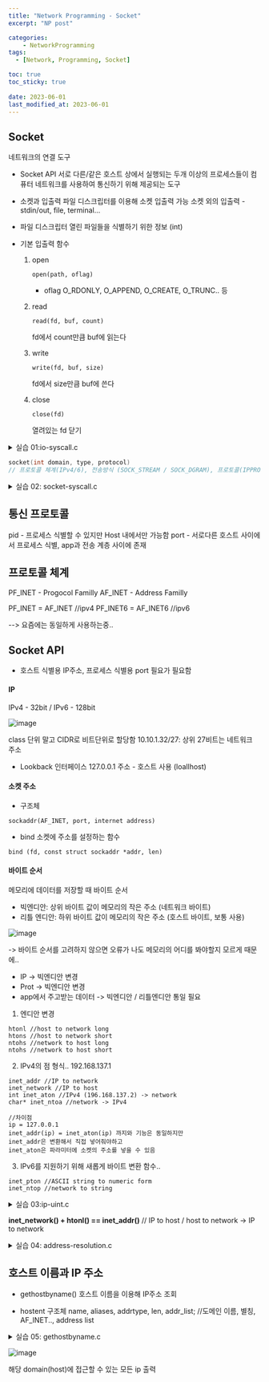 ```yaml
---
title: "Network Programming - Socket"
excerpt: "NP post"

categories:
    - NetworkProgramming
tags:
  - [Network, Programming, Socket]

toc: true
toc_sticky: true
 
date: 2023-06-01
last_modified_at: 2023-06-01
---
```


## Socket
네트워크의 연결 도구
- Socket API
    서로 다른/같은 호스트 상에서 실행되는 두개 이상의 프로세스들이 컴퓨터 네트워크를 사용하여 통신하기 위해 제공되는 도구

- 소켓과 입출력
    파일 디스크립터를 이용해 소켓 입출력 가능
    소켓 외의 입출력 - stdin/out, file, terminal...

- 파일 디스크립터
    열린 파일들을 식별하기 위한 정보 (int)

- 기본 입출력 함수
    1. open
        ```
        open(path, oflag)
        ```
        - oflag
            O_RDONLY, O_APPEND, O_CREATE, O_TRUNC.. 등

    2. read
        ```
        read(fd, buf, count)
        ```
        fd에서 count만큼 buf에 읽는다

    3. write
        ```
        write(fd, buf, size)
        ```
        fd에서 size만큼 buf에 쓴다

    4. close
        ```
        close(fd)
        ```
        열려있는 fd 닫기

<details>
<summary>실습 01:io-syscall.c</summary>
<div markdowm="1">  

<div class="colorscripter-code" style="color:#010101;font-family:Consolas, 'Liberation Mono', Menlo, Courier, monospace !important; position:relative !important;overflow:auto"><table class="colorscripter-code-table" style="margin:0;padding:0;border:none;background-color:#fafafa;border-radius:4px;" cellspacing="0" cellpadding="0"><tr><td style="padding:6px;border-right:2px solid #e5e5e5"><div style="margin:0;padding:0;word-break:normal;text-align:right;color:#666;font-family:Consolas, 'Liberation Mono', Menlo, Courier, monospace !important;line-height:130%"><div style="line-height:130%">1</div><div style="line-height:130%">2</div><div style="line-height:130%">3</div><div style="line-height:130%">4</div><div style="line-height:130%">5</div><div style="line-height:130%">6</div><div style="line-height:130%">7</div><div style="line-height:130%">8</div><div style="line-height:130%">9</div><div style="line-height:130%">10</div><div style="line-height:130%">11</div><div style="line-height:130%">12</div><div style="line-height:130%">13</div><div style="line-height:130%">14</div><div style="line-height:130%">15</div><div style="line-height:130%">16</div><div style="line-height:130%">17</div><div style="line-height:130%">18</div><div style="line-height:130%">19</div><div style="line-height:130%">20</div><div style="line-height:130%">21</div><div style="line-height:130%">22</div><div style="line-height:130%">23</div><div style="line-height:130%">24</div><div style="line-height:130%">25</div><div style="line-height:130%">26</div><div style="line-height:130%">27</div><div style="line-height:130%">28</div><div style="line-height:130%">29</div><div style="line-height:130%">30</div><div style="line-height:130%">31</div><div style="line-height:130%">32</div><div style="line-height:130%">33</div><div style="line-height:130%">34</div><div style="line-height:130%">35</div><div style="line-height:130%">36</div><div style="line-height:130%">37</div><div style="line-height:130%">38</div><div style="line-height:130%">39</div><div style="line-height:130%">40</div><div style="line-height:130%">41</div><div style="line-height:130%">42</div><div style="line-height:130%">43</div><div style="line-height:130%">44</div><div style="line-height:130%">45</div><div style="line-height:130%">46</div></div></td><td style="padding:6px 0;text-align:left"><div style="margin:0;padding:0;color:#010101;font-family:Consolas, 'Liberation Mono', Menlo, Courier, monospace !important;line-height:130%"><div style="padding:0 6px; white-space:pre; line-height:130%"><span style="color:#0086b3">#include</span>&nbsp;<span style="color:#ff3399"></span><span style="color:#a71d5d">&lt;</span>stdio.h<span style="color:#ff3399"></span><span style="color:#a71d5d">&gt;</span></div><div style="padding:0 6px; white-space:pre; line-height:130%"><span style="color:#0086b3">#include</span>&nbsp;<span style="color:#ff3399"></span><span style="color:#a71d5d">&lt;</span>fcntl.h<span style="color:#ff3399"></span><span style="color:#a71d5d">&gt;</span></div><div style="padding:0 6px; white-space:pre; line-height:130%"><span style="color:#999999">//#include&nbsp;&lt;stdlib.h&gt;</span></div><div style="padding:0 6px; white-space:pre; line-height:130%">&nbsp;</div><div style="padding:0 6px; white-space:pre; line-height:130%"><span style="color:#066de2">int</span>&nbsp;main(<span style="color:#066de2">int</span>&nbsp;argc,&nbsp;<span style="color:#066de2">char</span><span style="color:#a71d5d">*</span><span style="color:#ff3399"></span><span style="color:#a71d5d">*</span>&nbsp;argv)&nbsp;{</div><div style="padding:0 6px; white-space:pre; line-height:130%">&nbsp;&nbsp;&nbsp;&nbsp;<span style="color:#066de2">int</span>&nbsp;fD,&nbsp;writeLen,&nbsp;readLen;</div><div style="padding:0 6px; white-space:pre; line-height:130%">&nbsp;&nbsp;&nbsp;&nbsp;<span style="color:#066de2">char</span>&nbsp;rBuff[BUFSIZ];</div><div style="padding:0 6px; white-space:pre; line-height:130%">&nbsp;&nbsp;&nbsp;&nbsp;<span style="color:#a71d5d">if</span>(argc&nbsp;<span style="color:#ff3399"></span><span style="color:#a71d5d">!</span><span style="color:#ff3399"></span><span style="color:#a71d5d">=</span>&nbsp;<span style="color:#0099cc">2</span>)&nbsp;{</div><div style="padding:0 6px; white-space:pre; line-height:130%">&nbsp;&nbsp;&nbsp;&nbsp;&nbsp;&nbsp;&nbsp;&nbsp;fprintf(stderr,&nbsp;<span style="color:#63a35c">"Usage:&nbsp;%s&nbsp;[Filename]&nbsp;\n&nbsp;"</span>,argv[<span style="color:#0099cc">0</span>]);</div><div style="padding:0 6px; white-space:pre; line-height:130%">&nbsp;&nbsp;&nbsp;&nbsp;&nbsp;&nbsp;&nbsp;&nbsp;<span style="color:#a71d5d">return</span>&nbsp;<span style="color:#0099cc">0</span>;</div><div style="padding:0 6px; white-space:pre; line-height:130%">&nbsp;&nbsp;&nbsp;&nbsp;}</div><div style="padding:0 6px; white-space:pre; line-height:130%">&nbsp;&nbsp;&nbsp;&nbsp;</div><div style="padding:0 6px; white-space:pre; line-height:130%">&nbsp;&nbsp;&nbsp;&nbsp;<span style="color:#999999">//fd=0:&nbsp;stdin</span></div><div style="padding:0 6px; white-space:pre; line-height:130%">&nbsp;&nbsp;&nbsp;&nbsp;readLen&nbsp;<span style="color:#ff3399"></span><span style="color:#a71d5d">=</span>&nbsp;read(<span style="color:#0099cc">0</span>,&nbsp;rBuff,&nbsp;BUFSIZ<span style="color:#ff3399"></span><span style="color:#a71d5d">-</span><span style="color:#0099cc">1</span>);</div><div style="padding:0 6px; white-space:pre; line-height:130%">&nbsp;&nbsp;&nbsp;&nbsp;<span style="color:#999999">//readLen&nbsp;리턴값&nbsp;-&gt;&nbsp;읽은&nbsp;만큼의&nbsp;사이즈</span></div><div style="padding:0 6px; white-space:pre; line-height:130%">&nbsp;&nbsp;&nbsp;&nbsp;<span style="color:#a71d5d">if</span>(readLen&nbsp;<span style="color:#ff3399"></span><span style="color:#a71d5d">=</span><span style="color:#ff3399"></span><span style="color:#a71d5d">=</span>&nbsp;<span style="color:#ff3399"></span><span style="color:#a71d5d">-</span><span style="color:#0099cc">1</span>)</div><div style="padding:0 6px; white-space:pre; line-height:130%">&nbsp;&nbsp;&nbsp;&nbsp;{</div><div style="padding:0 6px; white-space:pre; line-height:130%">&nbsp;&nbsp;&nbsp;&nbsp;&nbsp;&nbsp;&nbsp;&nbsp;fprintf(stderr,&nbsp;<span style="color:#63a35c">"Read&nbsp;Error&nbsp;\n"</span>);</div><div style="padding:0 6px; white-space:pre; line-height:130%">&nbsp;&nbsp;&nbsp;&nbsp;&nbsp;&nbsp;&nbsp;&nbsp;<span style="color:#a71d5d">return</span>&nbsp;<span style="color:#0099cc">0</span>;</div><div style="padding:0 6px; white-space:pre; line-height:130%">&nbsp;&nbsp;&nbsp;&nbsp;}</div><div style="padding:0 6px; white-space:pre; line-height:130%">&nbsp;</div><div style="padding:0 6px; white-space:pre; line-height:130%">&nbsp;&nbsp;&nbsp;&nbsp;<span style="color:#066de2">printf</span>(<span style="color:#63a35c">"Total&nbsp;reading&nbsp;data:&nbsp;%d\n"</span>,&nbsp;readLen);</div><div style="padding:0 6px; white-space:pre; line-height:130%">&nbsp;</div><div style="padding:0 6px; white-space:pre; line-height:130%">&nbsp;&nbsp;&nbsp;&nbsp;<span style="color:#999999">//개행&nbsp;추가</span></div><div style="padding:0 6px; white-space:pre; line-height:130%">&nbsp;&nbsp;&nbsp;&nbsp;rBuff[readLen]&nbsp;<span style="color:#ff3399"></span><span style="color:#a71d5d">=</span>&nbsp;<span style="color:#63a35c">'\0'</span>;&nbsp;&nbsp;&nbsp;&nbsp;&nbsp;&nbsp;&nbsp;&nbsp;</div><div style="padding:0 6px; white-space:pre; line-height:130%">&nbsp;</div><div style="padding:0 6px; white-space:pre; line-height:130%">&nbsp;&nbsp;&nbsp;&nbsp;<span style="color:#999999">//해당&nbsp;파일을&nbsp;read,&nbsp;right&nbsp;권한으로&nbsp;열고&nbsp;/&nbsp;없으면&nbsp;새&nbsp;파일&nbsp;생성&nbsp;/&nbsp;있으면&nbsp;초기화&nbsp;후&nbsp;다시&nbsp;쓰기</span></div><div style="padding:0 6px; white-space:pre; line-height:130%">&nbsp;&nbsp;&nbsp;&nbsp;fD&nbsp;<span style="color:#ff3399"></span><span style="color:#a71d5d">=</span>&nbsp;open(argv[<span style="color:#0099cc">1</span>],O_WRONLY<span style="color:#ff3399"></span><span style="color:#a71d5d">|</span>O_CREAT<span style="color:#ff3399"></span><span style="color:#a71d5d">|</span>O_TRUNC);</div><div style="padding:0 6px; white-space:pre; line-height:130%">&nbsp;&nbsp;&nbsp;&nbsp;<span style="color:#a71d5d">if</span>(fD&nbsp;<span style="color:#ff3399"></span><span style="color:#a71d5d">=</span><span style="color:#ff3399"></span><span style="color:#a71d5d">=</span>&nbsp;<span style="color:#ff3399"></span><span style="color:#a71d5d">-</span><span style="color:#0099cc">1</span>)</div><div style="padding:0 6px; white-space:pre; line-height:130%">&nbsp;&nbsp;&nbsp;&nbsp;{</div><div style="padding:0 6px; white-space:pre; line-height:130%">&nbsp;&nbsp;&nbsp;&nbsp;&nbsp;&nbsp;&nbsp;&nbsp;fprintf(stderr,&nbsp;<span style="color:#63a35c">"Open&nbsp;Error&nbsp;\n"</span>);</div><div style="padding:0 6px; white-space:pre; line-height:130%">&nbsp;&nbsp;&nbsp;&nbsp;&nbsp;&nbsp;&nbsp;&nbsp;<span style="color:#a71d5d">return</span>&nbsp;<span style="color:#0099cc">0</span>;</div><div style="padding:0 6px; white-space:pre; line-height:130%">&nbsp;&nbsp;&nbsp;&nbsp;}</div><div style="padding:0 6px; white-space:pre; line-height:130%">&nbsp;</div><div style="padding:0 6px; white-space:pre; line-height:130%">&nbsp;&nbsp;&nbsp;&nbsp;<span style="color:#999999">//null&nbsp;포함&nbsp;+1</span></div><div style="padding:0 6px; white-space:pre; line-height:130%">&nbsp;&nbsp;&nbsp;&nbsp;writeLen&nbsp;<span style="color:#ff3399"></span><span style="color:#a71d5d">=</span>&nbsp;write(fD,&nbsp;rBuff,&nbsp;readLen<span style="color:#ff3399"></span><span style="color:#a71d5d">+</span><span style="color:#0099cc">1</span>);</div><div style="padding:0 6px; white-space:pre; line-height:130%">&nbsp;&nbsp;&nbsp;&nbsp;<span style="color:#a71d5d">if</span>(writeLen&nbsp;<span style="color:#ff3399"></span><span style="color:#a71d5d">=</span><span style="color:#ff3399"></span><span style="color:#a71d5d">=</span>&nbsp;<span style="color:#ff3399"></span><span style="color:#a71d5d">-</span><span style="color:#0099cc">1</span>)</div><div style="padding:0 6px; white-space:pre; line-height:130%">&nbsp;&nbsp;&nbsp;&nbsp;{</div><div style="padding:0 6px; white-space:pre; line-height:130%">&nbsp;&nbsp;&nbsp;&nbsp;&nbsp;&nbsp;&nbsp;&nbsp;fprintf(stderr,&nbsp;<span style="color:#63a35c">"Write&nbsp;Error&nbsp;\n"</span>);</div><div style="padding:0 6px; white-space:pre; line-height:130%">&nbsp;&nbsp;&nbsp;&nbsp;&nbsp;&nbsp;&nbsp;&nbsp;<span style="color:#a71d5d">return</span>&nbsp;<span style="color:#0099cc">0</span>;</div><div style="padding:0 6px; white-space:pre; line-height:130%">&nbsp;&nbsp;&nbsp;&nbsp;}</div><div style="padding:0 6px; white-space:pre; line-height:130%">&nbsp;&nbsp;&nbsp;&nbsp;<span style="color:#066de2">printf</span>(<span style="color:#63a35c">"Total&nbsp;writing&nbsp;data:&nbsp;%d\n"</span>,&nbsp;readLen);&nbsp;&nbsp;&nbsp;&nbsp;</div><div style="padding:0 6px; white-space:pre; line-height:130%">&nbsp;</div><div style="padding:0 6px; white-space:pre; line-height:130%">&nbsp;&nbsp;&nbsp;&nbsp;close(fD);</div><div style="padding:0 6px; white-space:pre; line-height:130%">&nbsp;&nbsp;&nbsp;&nbsp;<span style="color:#a71d5d">return</span>&nbsp;<span style="color:#0099cc">0</span>;</div><div style="padding:0 6px; white-space:pre; line-height:130%">}</div></div><div style="text-align:right;margin-top:-13px;margin-right:5px;font-size:9px;font-style:italic"><a href="http://colorscripter.com/info#e" target="_blank" style="color:#e5e5e5text-decoration:none">Colored by Color Scripter</a></div></td><td style="vertical-align:bottom;padding:0 2px 4px 0"><a href="http://colorscripter.com/info#e" target="_blank" style="text-decoration:none;color:white"><span style="font-size:9px;word-break:normal;background-color:#e5e5e5;color:white;border-radius:10px;padding:1px">cs</span></a></td></tr></table></div>

</div>
</details>  


``` c
socket(int domain, type, protocol)
// 프로토콜 체계(IPv4/6), 전송방식 (SOCK_STREAM / SOCK_DGRAM), 프로토콜(IPPROTO_TCP/UDP)
```

<details>
<summary>실습 02: socket-syscall.c</summary>
<div markdowm="1">

```c
#include <sys/socket.h>
#include <stdio.h>
#include <fcntl.h>

int main()
{
	int sD1, fD1, sD2, fD2;

	//IPv4, TCP
	sD1 = socket(PF_INET, SOCK_STREAM, 0);
	fD1 = open("test",O_RDONLY);
	sD2 = socket(PF_INET, SOCK_STREAM, 0);
	fD2 = open("test",O_RDONLY);
	
	printf("sD1:%d, fD1:%d, sD2:%d, fD2:%d \n",sD1, fD1, sD2, fD2);
	
	close(sD1);
	close(fD1);
	close(sD2);
	close(fD1);
	
	return 0;
}

```
</div>
</details>



## 통신 프로토콜
pid - 프로세스 식별할 수 있지만 Host 내에서만 가능함
port - 서로다른 호스트 사이에서 프로세스 식별, app과 전송 계층 사이에 존재

## 프로토콜 체계
PF_INET - Progocol Familly
AF_INET - Address Familly

PF_INET = AF_INET //ipv4
PF_INET6 = AF_INET6 //ipv6

--> 요즘에는 동일하게 사용하는중..

## Socket API

- 호스트 식별용 IP주소, 프로세스 식별용 port 필요가 필요함
#### IP
IPv4 - 32bit / IPv6 - 128bit

![image](https://github.com/ssoxong/ssoxong.github.io/assets/112956015/49d1ddf6-fb68-4261-9bdf-7d9fff67a6cf)

class 단위 말고 CIDR로 비트단위로 할당함
10.10.1.32/27: 상위 27비트는 네트워크 주소

- Lookback 인터페이스
    127.0.0.1 주소 - 호스트 사용 (loallhost)

#### 소켓 주소
- 구조체
```
sockaddr(AF_INET, port, internet address)
```

- bind
소켓에 주소를 설정하는 함수
```
bind (fd, const struct sockaddr *addr, len)
```

#### 바이트 순서
메모리에 데이터를 저장할 때 바이트 순서
- 빅엔디안: 상위 바이트 값이 메모리의 작은 주소 (네트워크 바이트)
- 리틀 엔디안: 하위 바이트 값이 메모리의 작은 주소 (호스트 바이트, 보통 사용)

![image](https://github.com/ssoxong/ssoxong.github.io/assets/112956015/8adf0b89-0c31-4518-a7e3-8e333c9bf3ef)  

-> 바이트 순서를 고려하지 않으면 오류가 나도 메모리의 어디를 봐야할지 모르게 때문에..

- IP -> 빅엔디안 변경
- Prot -> 빅엔디안 변경
- app에서 주고받는 데이터 -> 빅엔디안 / 리틀엔디안 통일 필요

1. 엔디안 변경

```
htonl //host to network long
htons //host to network short
ntohs //network to host long
ntohs //network to host short
```

2. IPv4의 점 형식.. 192.168.137.1
```
inet_addr //IP to network
inet_network //IP to host
int inet_aton //IPv4 (196.168.137.2) -> network
char* inet_ntoa //network -> IPv4

//차이점
ip = 127.0.0.1
inet_addr(ip) = inet_aton(ip) 까지와 기능은 동일하지만
inet_addr은 변환해서 직접 넣어줘야하고
inet_aton은 파라미터에 소켓의 주소를 넣을 수 있음
```

3. IPv6를 지원하기 위해 새롭게 바이트 변환 함수..
```
inet_pton //ASCII string to numeric form
inet_ntop //network to string
```
<details>
<summary>실습 03:ip-uint.c</summary>
<div markdowm="1">

```c
#include <netinet/in.h>
#include <stdio.h>
#include <arpa/inet.h>

int main(int argc, char** argv)
{
	uint32_t ipInInt;
	uint32_t ipInInt2;
	
	char *ipInStr = "127.0.0.1";
	//IPv4 to host
	ipInInt = inet_network(ipInStr);

	printf("String: %s, Decimal: %u, Hex: %X \n",
			 ipInStr, ipInInt, ipInInt);
	
	//host(little) to network(big)
	ipInInt = htonl(ipInInt);
	printf("After htonl - Decimal: %u, Hex: %X \n", 
			ipInInt, ipInInt);

	//IP to network
	ipInInt2 = inet_addr(ipInStr);
	printf("after inet_addr: %u, Hex: %x \n", ipInInt2, ipInInt2);
	
	return 0;
}

```

</div>
</details>

**inet_network() + htonl() == inet_addr()**
// IP to host / host to network -> IP to network

<details>
<summary>실습 04: address-resolution.c</summary>
<div markdowm="1">

```c
#include <stdio.h>
#include <sys/socket.h>
#include <netinet/in.h>
#include <arpa/inet.h> 

int printAddr(struct sockaddr_in *);
int main(char argc, char** argv) 
{
	char *sampleIP = "127.0.0.1";
	int port = 9002;

	struct sockaddr_in sockAddr1, sockAddr2, sockAddr3;

	sockAddr1.sin_family = AF_INET; //IPv4
	sockAddr1.sin_addr.s_addr = inet_addr(sampleIP); //IP to network
	sockAddr1.sin_port = htons(port); //host to network

	sockAddr2.sin_family = AF_INET;
	inet_aton(sampleIP,&(sockAddr2.sin_addr)); //IP to network 후 파라미터로 저장
	sockAddr2.sin_port = htons(port);
	
	sockAddr3.sin_family = AF_INET;
	inet_pton(AF_INET, sampleIP, &(sockAddr3.sin_addr)); //IPv4를 선택하고 IP to network 후 파라미터로 저장
	sockAddr3.sin_port = htons(port);

	//3개 모두 동일한 결과
	printAddr(&sockAddr1);
	printAddr(&sockAddr2);
	printAddr(&sockAddr3);
	
	//network to IPv4
	printf("============ntoa==============\n");
	printf("IP:%s \n",inet_ntoa(sockAddr1.sin_addr));
	printf("IP:%s \n",inet_ntoa(sockAddr2.sin_addr));
	printf("IP:%s \n",inet_ntoa(sockAddr3.sin_addr));
	
	return 0;
}
int printAddr(struct sockaddr_in *myAddr)
{
	int port;
	char txt[INET_ADDRSTRLEN];
	
	//network to host (이미 myAddr에 network 형태로 저장되어있기 때문)
	port = ntohs(myAddr->sin_port);

	//network to IP
	//IPv4, socket의 IP, 저장할 공간, 사이즈
	inet_ntop(AF_INET,&(((struct sockaddr_in *)myAddr)->sin_addr),
		txt,sizeof(struct sockaddr_in));
	printf("IP:%s, Port:%d \n",txt, myAddr->sin_port);
	return 0;
}

```

</div>
</details>

## 호스트 이름과 IP 주소
- gethostbyname()
    호스트 이름을 이용해 IP주소 조회

- hostent 구조체
    name, aliases, addrtype, len, addr_list;
    //도메인 이름, 별칭, AF_INET.., address list

<details>
<summary>실습 05: gethostbyname.c</summary>
<div markdowm="1">

```c
#include <stdio.h>
#include <netdb.h>
#include <errno.h>
#include <sys/types.h>
#include <sys/socket.h>
#include <netinet/in.h>
#include <stdlib.h>
#include <arpa/inet.h>
#include <string.h>
void errProc(const char *);
int main(int argc, char **argv)
{
	//호스트 구조체
	struct hostent *ent;
	//주소 구조체
	struct in_addr **res;
	int i = 0;
	if(argc != 2)
	{
		fprintf(stderr,"Usage: %s <hostname> \n", argv[0]);
		return -1;
	}
	
	//호스트 이름을 이용해 IP 주소 조회
	ent = gethostbyname(argv[1]);
	if(ent == NULL) errProc("gethostbyname");	

	//host의 addr_list 가져오기	
	res = (struct in_addr **)ent->h_addr_list;

	//호스트 이름
	printf("hostname: %s \n",ent->h_name);

	//호스트의 addr_list 모두 출력
	while(res[i] != NULL)
	{	
		//network to IPv4
		printf("%s ", inet_ntoa(*res[i]));
		i++;
	}
printf("\n");
													
}
	
void errProc(const char *str)
{
	fprintf(stderr,"%s: %s\n",str,strerror(errno));
	exit(errno);
}


```

</div>
</details>

![image](https://github.com/ssoxong/ssoxong.github.io/assets/112956015/52039ff2-1c3e-41f8-b525-ed227a58dce8)  

해당 domain(host)에 접근할 수 있는 모든 ip 출력

